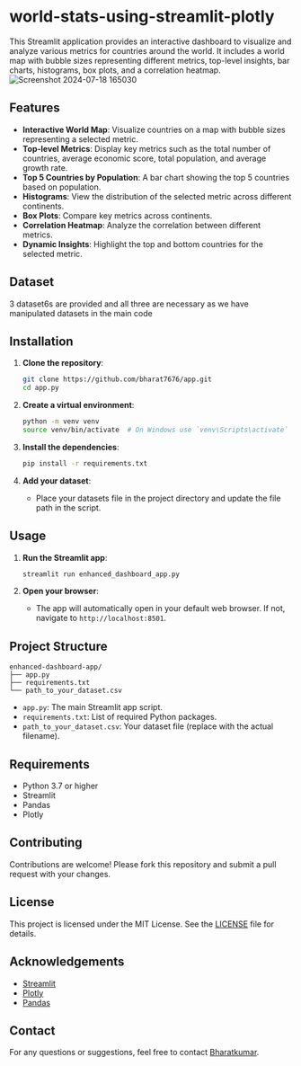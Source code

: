 # world-stats-using-streamlit-plotly
This Streamlit application provides an interactive dashboard to visualize and analyze various metrics for countries around the world. It includes a world map with bubble sizes representing different metrics, top-level insights, bar charts, histograms, box plots, and a correlation heatmap.
![Screenshot 2024-07-18 165030](https://github.com/user-attachments/assets/65407409-eb06-4a49-b630-fedf85d3f65b)
## Features

- **Interactive World Map**: Visualize countries on a map with bubble sizes representing a selected metric.
- **Top-level Metrics**: Display key metrics such as the total number of countries, average economic score, total population, and average growth rate.
- **Top 5 Countries by Population**: A bar chart showing the top 5 countries based on population.
- **Histograms**: View the distribution of the selected metric across different continents.
- **Box Plots**: Compare key metrics across continents.
- **Correlation Heatmap**: Analyze the correlation between different metrics.
- **Dynamic Insights**: Highlight the top and bottom countries for the selected metric.

## Dataset
3 dataset6s are provided and all three are necessary as we have manipulated datasets in the main code
## Installation

1. **Clone the repository**:
   ```bash
   git clone https://github.com/bharat7676/app.git
   cd app.py
   ```

2. **Create a virtual environment**:
   ```bash
   python -m venv venv
   source venv/bin/activate  # On Windows use `venv\Scripts\activate`
   ```

3. **Install the dependencies**:
   ```bash
   pip install -r requirements.txt
   ```

4. **Add your dataset**:
   - Place your datasets file in the project directory and update the file path in the script.

## Usage

1. **Run the Streamlit app**:
   ```bash
   streamlit run enhanced_dashboard_app.py
   ```

2. **Open your browser**:
   - The app will automatically open in your default web browser. If not, navigate to `http://localhost:8501`.

## Project Structure

```
enhanced-dashboard-app/
├── app.py
├── requirements.txt
└── path_to_your_dataset.csv
```

- `app.py`: The main Streamlit app script.
- `requirements.txt`: List of required Python packages.
- `path_to_your_dataset.csv`: Your dataset file (replace with the actual filename).

## Requirements

- Python 3.7 or higher
- Streamlit
- Pandas
- Plotly

## Contributing

Contributions are welcome! Please fork this repository and submit a pull request with your changes.

## License

This project is licensed under the MIT License. See the [LICENSE](LICENSE) file for details.

## Acknowledgements

- [Streamlit](https://streamlit.io/)
- [Plotly](https://plotly.com/python/)
- [Pandas](https://pandas.pydata.org/)

## Contact

For any questions or suggestions, feel free to contact [Bharatkumar](mailto:bharatkumarsalalli2.0@gmail.com).

